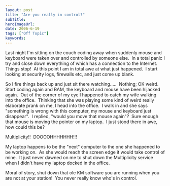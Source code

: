 ```yaml
---
layout: post 
title: "Are you really in control?"
subTitle: 
heroImageUrl: 
date: 2006-6-19
tags: ["Off Topic"]
keywords: 
---
```


Last night I'm sitting on the couch coding away when suddenly mouse and keyboard were taken over and controlled by someone else.&nbsp;&nbsp;In a total panic I try and close down everything of which has a connection to the Internet.&nbsp; Things stop!&nbsp; At this point I am in total awe at what just happened.&nbsp; I start looking at security logs, firewalls etc, and just come up blank.

So I fire things back up and just sit there watching.....&nbsp; Nothing; OK weird.&nbsp; Start coding again and BAM, the keyboard and mouse have been hijacked again.&nbsp; Out of the corner of my eye I happened to catch my wife walking into the office.&nbsp; Thinking that she was playing some kind of weird really elaborate prank on me, I head into the office.&nbsp; I walk in and she says "something is wrong with this computer, my mouse and keyboard just disappear".&nbsp; I replied, "would you move that mouse again"?&nbsp; Sure enough that mouse is moving the pointer on my laptop.&nbsp; I just stood there in awe, how could this be?

Multiplicity!!&nbsp; DOOOOHHHHHHH!!!

My laptop happens to be the "next" computer to the one she happened to be working on.&nbsp; As she would reach the screen edge it would take control of mine.&nbsp; It just never dawned on me to shut down the Multiplicity service when I didn't have my laptop docked in the office.

Moral of story, shut down that ole KM software you are running when you are not at your station!&nbsp; You never really know who's in control.